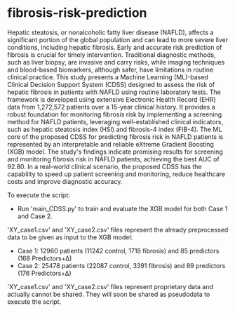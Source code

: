 # fibrosis-risk-prediction

Hepatic steatosis, or nonalcoholic fatty liver disease (NAFLD), affects a significant portion of the global population and can lead to more severe liver conditions, including hepatic fibrosis. Early and accurate risk prediction of fibrosis is crucial for timely intervention. Traditional diagnostic methods, such as liver biopsy, are invasive and carry risks, while imaging techniques and blood-based biomarkers, although safer, have limitations in routine clinical practice.
This study presents a Machine Learning (ML)-based Clinical Decision Support System (CDSS) designed to assess the risk of hepatic fibrosis in patients with NAFLD using routine laboratory tests. 
The framework is developed using extensive Electronic Health Record (EHR) data from 1,272,572 patients over a 15-year clinical history. It provides a robust foundation for monitoring fibrosis risk by implementing a screening method for NAFLD patients, leveraging well-established clinical indicators, such as hepatic steatosis index (HSI) and fibrosis-4 index (FIB-4). The ML core of the proposed CDSS for predicting fibrosis risk in NAFLD patients is represented by an interpretable and reliable eXtreme Gradient Boosting (XGB) model.
The study's findings indicate promising results for screening and monitoring fibrosis risk in NAFLD patients, achieving the best AUC of 92.80.
In a real-world clinical scenario, the proposed CDSS has the capability to speed up patient screening and monitoring, reduce healthcare costs and improve diagnostic accuracy.

To execute the script:
- Run 'main_CDSS.py' to train and evaluate the XGB model for both Case 1 and Case 2.

'XY_case1.csv' and 'XY_case2.csv' files represent the already preprocessed data to be given as input to the XGB model:
  - Case 1: 12960 patients (11242 control, 1718 fibrosis) and 85 predictors (168 Predictors+∆)
  - Case 2: 25478 patients (22087 control, 3391 fibrosis) and 89 predictors (176 Predictors+∆)

'XY_case1.csv' and 'XY_case2.csv' files represent proprietary data and actually cannot be shared. They will soon be shared as pseudodata to execute the script.  
